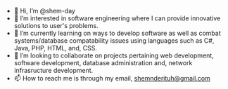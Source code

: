 - 👋 Hi, I’m @shem-day
- 👀 I’m interested in software engineering where I can provide innovative solutions to user's problems.
- 🌱 I’m currently learning on ways to develop software as well as combat systems/database compatability issues using languages such as C#, Java, PHP, HTML, and, CSS.
- 💞️ I’m looking to collaborate on projects pertaining web development, software development, database administration and, network infrasructure development. 
- 📫 How to reach me is through my email, shemnderituh@gmail.com

<!---
shem-day/shem-day is a ✨ special ✨ repository because its `README.md` (this file) appears on your GitHub profile.
You can click the Preview link to take a look at your changes.
--->

